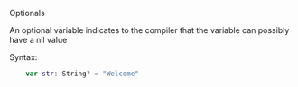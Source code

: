 Optionals

An optional variable indicates to the compiler that the variable can possibly have a nil value

Syntax:
```swift
	var str: String? = "Welcome"
```